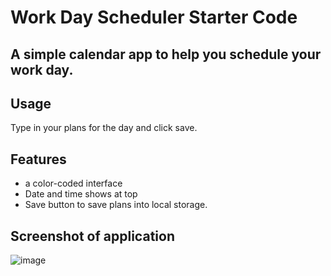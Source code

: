 # Work Day Scheduler Starter Code
## A simple calendar app to help you schedule your work day.

## Usage
Type in your plans for the day and click save.

## Features
- a color-coded interface
- Date and time shows at top
- Save button to save plans into local storage.

## Screenshot of application
![image](https://github.com/hobbsab/WorkSchedule/assets/150401954/05689ee1-b783-4303-a904-578bbea71743)
